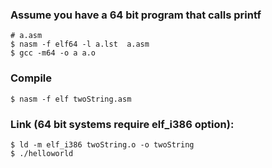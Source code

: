 ### Assume you have a 64 bit program that calls printf
```
# a.asm
$ nasm -f elf64 -l a.lst  a.asm
$ gcc -m64 -o a a.o
```

### Compile 
```
$ nasm -f elf twoString.asm
```

### Link (64 bit systems require elf_i386 option): 
```
$ ld -m elf_i386 twoString.o -o twoString
$ ./helloworld
```

